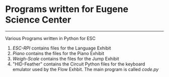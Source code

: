 # Programs written for Eugene Science Center

---
Various Programs written in Python for ESC

1. *ESC-RPI* contains files for the Language Exhibit
2. *Piano* contains the files for the Piano Exhibit
3. *Weigh-Scale* contains the files for the Jump Exhibit
4. "HID-Feather" contains the Circuit Python files for the keyboard emulator used by the Flow Exhbit.  The main program is called *code.py*

   
